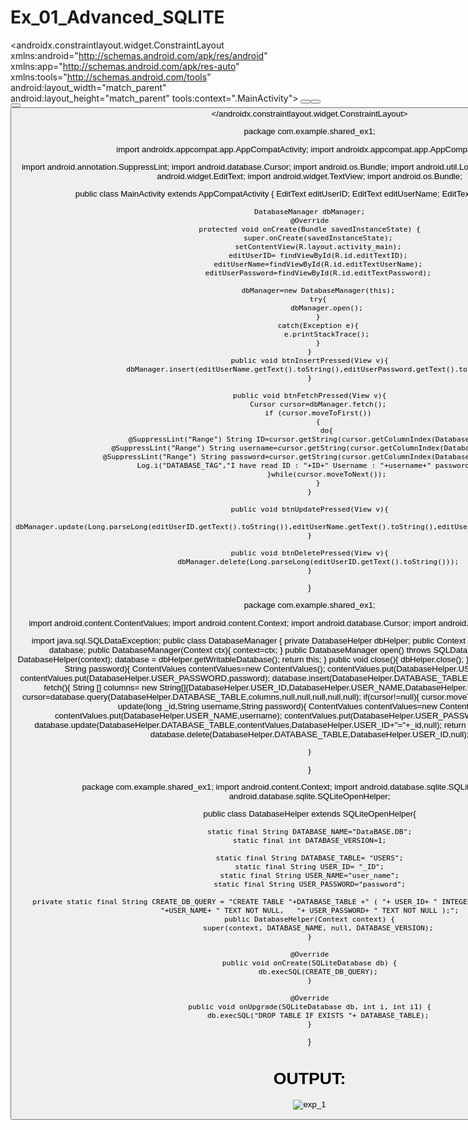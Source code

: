 # Ex_01_Advanced_SQLITE

<?xml version="1.0" encoding="utf-8"?>
<androidx.constraintlayout.widget.ConstraintLayout
    xmlns:android="http://schemas.android.com/apk/res/android"
    xmlns:app="http://schemas.android.com/apk/res-auto"
    xmlns:tools="http://schemas.android.com/tools"
    android:layout_width="match_parent"
    android:layout_height="match_parent"
    tools:context=".MainActivity">
    <EditText
        android:id="@+id/editTextUserName"
        android:layout_width="236dp"
        android:layout_height="42dp"
        android:layout_marginTop="20dp"
        android:backgroundTint="@color/black"
        android:ems="10"
        android:hint="Enter your UserName"
        android:inputType="textPersonName"
        android:minHeight="48dp"
        android:textAlignment="center"
        android:textColor="@color/black"
        app:layout_constraintEnd_toEndOf="parent"
        app:layout_constraintHorizontal_bias="0.931"
        app:layout_constraintStart_toStartOf="parent"
        app:layout_constraintTop_toBottomOf="@+id/editTextID" />
    <EditText
        android:id="@+id/editTextID"
        android:layout_width="231dp"
        android:layout_height="39dp"
        android:backgroundTint="@color/black"
        android:ems="10"
        android:hint="Enter UserID"
        android:inputType="textPersonName"
        android:minHeight="48dp"
        android:textAlignment="center"
        android:textColor="@color/black"
        app:layout_constraintBottom_toBottomOf="parent"
        app:layout_constraintEnd_toEndOf="parent"
        app:layout_constraintHorizontal_bias="0.91"
        app:layout_constraintStart_toStartOf="parent"
        app:layout_constraintTop_toTopOf="parent"
        app:layout_constraintVertical_bias="0.145" />
    <EditText
        android:id="@+id/editTextPassword"
        android:layout_width="234dp"
        android:layout_height="38dp"
        android:layout_marginTop="28dp"
        android:ems="10"
        android:hint="Enter your Password"
        android:inputType="textPassword"
        android:minHeight="48dp"
        android:textAlignment="center"
        android:textColor="@color/black"
        app:layout_constraintEnd_toEndOf="parent"
        app:layout_constraintHorizontal_bias="0.92"
        app:layout_constraintStart_toStartOf="parent"
        app:layout_constraintTop_toBottomOf="@+id/editTextUserName" />
    <Button
        android:id="@+id/button2"
        android:layout_width="wrap_content"
        android:layout_height="wrap_content"
        android:background="@color/teal_200"
        android:backgroundTintMode="multiply"
        android:onClick="btnFetchPressed"
        android:text="Fetch"
        app:layout_constraintBottom_toBottomOf="parent"
        app:layout_constraintEnd_toEndOf="parent"
        app:layout_constraintHorizontal_bias="0.743"
        app:layout_constraintStart_toStartOf="parent"
        app:layout_constraintTop_toTopOf="parent"
        app:layout_constraintVertical_bias="0.475" />
    <Button
        android:id="@+id/button"
        android:layout_width="wrap_content"
        android:layout_height="wrap_content"
        android:background="@color/teal_200"
        android:backgroundTintMode="multiply"
        android:onClick="btnInsertPressed"
        android:text="Insert"
        app:layout_constraintBottom_toBottomOf="parent"
        app:layout_constraintEnd_toEndOf="parent"
        app:layout_constraintHorizontal_bias="0.182"
        app:layout_constraintStart_toStartOf="parent"
        app:layout_constraintTop_toTopOf="parent"
        app:layout_constraintVertical_bias="0.475" />
    <Button
        android:id="@+id/button3"
        android:layout_width="wrap_content"
        android:layout_height="wrap_content"
        android:background="@color/teal_200"
        android:backgroundTintMode="multiply"
        android:onClick="btnUpdatePressed"
        android:text="Update"
        app:layout_constraintBottom_toBottomOf="parent"
        app:layout_constraintEnd_toEndOf="parent"
        app:layout_constraintHorizontal_bias="0.754"
        app:layout_constraintStart_toStartOf="parent"
        app:layout_constraintTop_toTopOf="parent"
        app:layout_constraintVertical_bias="0.623" />
    <Button
        android:id="@+id/button4"
        android:layout_width="wrap_content"
        android:layout_height="wrap_content"
        android:background="@color/teal_200"
        android:backgroundTintMode="multiply"
        android:onClick="btnDeletePressed"
        android:text="Delete"
        app:layout_constraintBottom_toBottomOf="parent"
        app:layout_constraintEnd_toEndOf="parent"
        app:layout_constraintHorizontal_bias="0.177"
        app:layout_constraintStart_toStartOf="parent"
        app:layout_constraintTop_toTopOf="parent"
        app:layout_constraintVertical_bias="0.623" />
    <TextView
        android:id="@+id/textView"
        android:layout_width="101dp"
        android:layout_height="38dp"
        android:background="@color/black"
        android:text="User ID"
        android:textAlignment="center"
        android:textColor="@color/white"
        android:textSize="25dp"
        app:layout_constraintBottom_toBottomOf="parent"
        app:layout_constraintEnd_toEndOf="parent"
        app:layout_constraintHorizontal_bias="0.083"
        app:layout_constraintStart_toStartOf="parent"
        app:layout_constraintTop_toTopOf="parent"
        app:layout_constraintVertical_bias="0.147" />
    <TextView
        android:id="@+id/textView2"
        android:layout_width="111dp"
        android:layout_height="39dp"
        android:background="@color/black"
        android:text="Name"
        android:textAlignment="center"
        android:textColor="@color/white"
        android:textSize="25dp"
        app:layout_constraintBottom_toBottomOf="parent"
        app:layout_constraintEnd_toEndOf="parent"
        app:layout_constraintHorizontal_bias="0.086"
        app:layout_constraintStart_toStartOf="parent"
        app:layout_constraintTop_toTopOf="parent"
        app:layout_constraintVertical_bias="0.235" />
    <TextView
        android:id="@+id/textView3"
        android:layout_width="120dp"
        android:layout_height="42dp"
        android:background="@color/black"
        android:text="Password"
        android:textAlignment="center"
        android:textColor="@color/white"
        android:textSize="25sp"
        app:layout_constraintBottom_toBottomOf="parent"
        app:layout_constraintEnd_toEndOf="parent"
        app:layout_constraintHorizontal_bias="0.085"
        app:layout_constraintStart_toStartOf="parent"
        app:layout_constraintTop_toTopOf="parent"
        app:layout_constraintVertical_bias="0.328" />
</androidx.constraintlayout.widget.ConstraintLayout>


package com.example.shared_ex1;

import androidx.appcompat.app.AppCompatActivity;
import androidx.appcompat.app.AppCompatActivity;

import android.annotation.SuppressLint;
import android.database.Cursor;
import android.os.Bundle;
import android.util.Log;
import android.view.View;
import android.widget.EditText;
import android.widget.TextView;
import android.os.Bundle;

public class MainActivity extends AppCompatActivity {
    EditText editUserID;
    EditText editUserName;
    EditText editUserPassword;

    DatabaseManager dbManager;
    @Override
    protected void onCreate(Bundle savedInstanceState) {
        super.onCreate(savedInstanceState);
        setContentView(R.layout.activity_main);
        editUserID= findViewById(R.id.editTextID);
        editUserName=findViewById(R.id.editTextUserName);
        editUserPassword=findViewById(R.id.editTextPassword);

        dbManager=new DatabaseManager(this);
        try{
            dbManager.open();
        }
        catch(Exception e){
            e.printStackTrace();
        }
    }
    public void btnInsertPressed(View v){
        dbManager.insert(editUserName.getText().toString(),editUserPassword.getText().toString());
    }

    public void btnFetchPressed(View v){
        Cursor cursor=dbManager.fetch();
        if (cursor.moveToFirst())
        {
            do{
                @SuppressLint("Range") String ID=cursor.getString(cursor.getColumnIndex(DatabaseHelper.USER_ID));
                @SuppressLint("Range") String username=cursor.getString(cursor.getColumnIndex(DatabaseHelper.USER_NAME));
                @SuppressLint("Range") String password=cursor.getString(cursor.getColumnIndex(DatabaseHelper.USER_PASSWORD));
                Log.i("DATABASE_TAG","I have read ID : "+ID+" Username : "+username+" password : "+password);
            }while(cursor.moveToNext());
        }
    }

    public void btnUpdatePressed(View v){
        dbManager.update(Long.parseLong(editUserID.getText().toString()),editUserName.getText().toString(),editUserPassword.getText().toString());
    }

    public void btnDeletePressed(View v){
        dbManager.delete(Long.parseLong(editUserID.getText().toString()));
    }
}


package com.example.shared_ex1;

import android.content.ContentValues;
import android.content.Context;
import android.database.Cursor;
import android.database.sqlite.SQLiteDatabase;

import java.sql.SQLDataException;
public class DatabaseManager {
    private DatabaseHelper dbHelper;
    public Context context;
    private SQLiteDatabase database;
    public DatabaseManager(Context ctx){
        context=ctx;
    }
    public DatabaseManager open() throws SQLDataException {
        dbHelper = new DatabaseHelper(context);
        database = dbHelper.getWritableDatabase();
        return this;
    }
    public void close(){
        dbHelper.close();
    }
    public void insert (String username, String password){
        ContentValues contentValues=new ContentValues();
        contentValues.put(DatabaseHelper.USER_NAME,username);
        contentValues.put(DatabaseHelper.USER_PASSWORD,password);
        database.insert(DatabaseHelper.DATABASE_TABLE,null,contentValues);
    }
    public Cursor fetch(){
        String [] columns= new String[]{DatabaseHelper.USER_ID,DatabaseHelper.USER_NAME,DatabaseHelper.USER_PASSWORD};
        Cursor cursor=database.query(DatabaseHelper.DATABASE_TABLE,columns,null,null,null,null,null);
        if(cursor!=null){
            cursor.moveToFirst();
        }
        return cursor;
    }
    public int update(long _id,String username,String password){
        ContentValues contentValues=new ContentValues();
        contentValues.put(DatabaseHelper.USER_NAME,username);
        contentValues.put(DatabaseHelper.USER_PASSWORD,password);
        int ret = database.update(DatabaseHelper.DATABASE_TABLE,contentValues,DatabaseHelper.USER_ID+"="+_id,null);
        return ret;
    }
    public void delete(long id){
        database.delete(DatabaseHelper.DATABASE_TABLE,DatabaseHelper.USER_ID,null);

    }

}


package com.example.shared_ex1;
import android.content.Context;
import android.database.sqlite.SQLiteDatabase;
import android.database.sqlite.SQLiteOpenHelper;

public class DatabaseHelper extends SQLiteOpenHelper{

    static final String DATABASE_NAME="DataBASE.DB";
    static final int DATABASE_VERSION=1;

    static final String DATABASE_TABLE= "USERS";
    static final String USER_ID= "_ID";
    static final String USER_NAME="user_name";
    static final String USER_PASSWORD="password";

    private static final String CREATE_DB_QUERY = "CREATE TABLE "+DATABASE_TABLE +" ( "+ USER_ID+ " INTEGER PRIMARY KEY AUTOINCREMENT, "+USER_NAME+ " TEXT NOT NULL,   "+ USER_PASSWORD+ " TEXT NOT NULL );";
    public DatabaseHelper(Context context) {
        super(context, DATABASE_NAME, null, DATABASE_VERSION);
    }

    @Override
    public void onCreate(SQLiteDatabase db) {
        db.execSQL(CREATE_DB_QUERY);
    }

    @Override
    public void onUpgrade(SQLiteDatabase db, int i, int i1) {
        db.execSQL("DROP TABLE IF EXISTS "+ DATABASE_TABLE);
    }
}


# OUTPUT:
![exp_1](https://github.com/Yuvadarshini-Sathiyamoorthy/Ex_01_Advanced_SQLITE/assets/93482485/261c015c-aff2-474e-8468-e4220ee36068)

